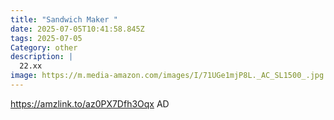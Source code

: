 ```yaml
---
title: "Sandwich Maker "
date: 2025-07-05T10:41:58.845Z
tags: 2025-07-05
Category: other
description: |
  22.xx
image: https://m.media-amazon.com/images/I/71UGe1mjP8L._AC_SL1500_.jpg
---
```

https://amzlink.to/az0PX7Dfh3Oqx
AD
